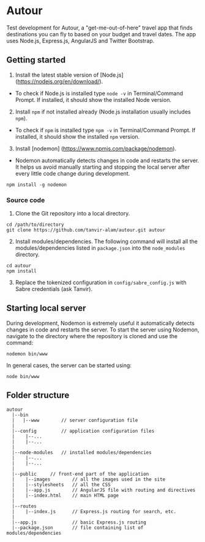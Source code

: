 # Autour

Test development for Autour, a "get-me-out-of-here" travel app that finds destinations you can fly to based on your budget and travel dates. The app uses Node.js, Express.js, AngularJS and Twitter Bootstrap. 

## Getting started 

1. Install the latest stable version of [Node.js] (https://nodejs.org/en/download/).
  * To check if Node.js is installed type `node -v` in Terminal/Command Prompt. If installed, it should show the installed Node version.
2. Install `npm` if not installed already (Node.js installation usually includes `npm`).
  * To check if `npm` is installed type `npm -v` in Terminal/Command Prompt. If installed, it should show the installed `npm` version.
3. Install [nodemon] (https://www.npmjs.com/package/nodemon).
  * Nodemon automatically detects changes in code and restarts the server. It helps us avoid manually starting and stopping the local server after every little code change during development.
  ```
  npm install -g nodemon
  ```

### Source code

1. Clone the Git repository into a local directory.
  ```
  cd /path/to/directory
  git clone https://github.com/tanvir-alam/autour.git autour
  ```

2. Install modules/dependencies. The following command will install all the modules/dependencies listed in `package.json` into the `node_modules` directory.
  ```
  cd autour
  npm install
  ```

3. Replace the tokenized configuration in `config/sabre_config.js` with Sabre credentials (ask Tanvir).


## Starting local server

During development, Nodemon is extremely useful it automatically detects changes in code and restarts the server. To start the server using Nodemon, navigate to the directory where the repository is cloned and use the command:
```
nodemon bin/www
```

In general cases, the server can be started using:
```
node bin/www
```

## Folder structure

```
autour
  |--bin
  |   |--www        // server configuration file
  |
  |--config         // application configuration files
  |    |--...
  |    |--...
  |
  |--node-modules   // installed modules/dependencies
  |    |--...
  |    |--...
  |
  |--public     // front-end part of the application
  |    |--images        // all the images used in the site
  |    |--stylesheets   // all the CSS
  |    |--app.js        // AngularJS file with routing and directives
  |    |--index.html    // main HTML page
  |
  |--routes
  |    |--index.js      // Express.js routing for search, etc.
  |
  |--app.js             // basic Express.js routing
  |--package.json       // file containing list of modules/dependencies
```